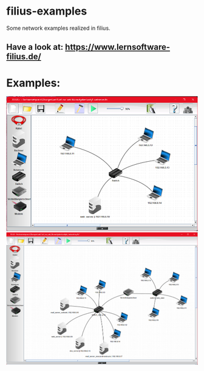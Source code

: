 # filius-examples
Some network examples realized in filius.

## Have a look at: https://www.lernsoftware-filius.de/

# Examples:

![alt text](https://github.com/binkertpat/filius-examples/blob/main/img/filius_example_1.png)
![alt text](https://github.com/binkertpat/filius-examples/blob/main/img/filius_example_2.png)

